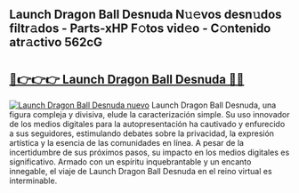 ## Launch Dragon Ball Desnuda N𝚞𝚎vos desn𝚞dos filtr𝚊dos - Parts-xHP F𝚘tos vid𝚎o - C𝚘ntenido atr𝚊ctivo 562cG

# <h2><a href="http://mb6237.tromn.icu/?c=Launch+Dragon+Ball+Desnuda">🔗👉👉👉 Launch Dragon Ball Desnuda 🔗🔗</a></h2>

[![Launch Dragon Ball Desnuda nuevo](https://i.imgur.com/pEAQMta.gif)](http://mb6237.tromn.icu/?c=Launch+Dragon+Ball+Desnuda)
Launch Dragon Ball Desnuda, una figura compleja y divisiva, elude la caracterización simple. Su uso innovador de los medios digitales para la autopresentación ha cautivado y enfurecido a sus seguidores, estimulando debates sobre la privacidad, la expresión artística y la esencia de las comunidades en línea. A pesar de la incertidumbre de sus próximos pasos, su impacto en los medios digitales es significativo. Armado con un espíritu inquebrantable y un encanto innegable, el viaje de Launch Dragon Ball Desnuda en el reino virtual es interminable.
